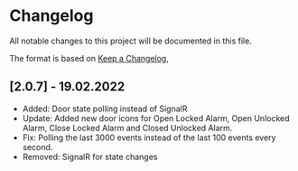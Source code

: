# Changelog

All notable changes to this project will be documented in this file.

The format is based on [Keep a Changelog](https://keepachangelog.com/en/1.0.0/),

## [2.0.7] - 19.02.2022

- Added: Door state polling instead of SignalR
- Update: Added new door icons for Open Locked Alarm, Open Unlocked Alarm, Close Locked Alarm and Closed Unlocked Alarm.
- Fix: Polling the last 3000 events instead of the last 100 events every second.
- Removed: SignalR for state changes
